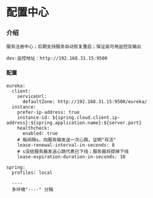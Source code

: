 # 配置中心
### 介绍
    服务注册中心；后期支持服务自动恢复重启；保证高可用监控及输出
    
    dev:监控地址：http://192.168.31.15:9500

#### 配置
    eureka:
      client:
        serviceUrl:
          defaultZone: http://192.168.31.15:9500/eureka/
      instance:
        prefer-ip-address: true
        instance-id: ${spring.cloud.client.ip-address}:${spring.application.name}:${server.port}
        healthcheck:
          enabled: true
        # 每间隔s，向服务端发送一次心跳，证明"存活"
        lease-renewal-interval-in-seconds: 8
        # s没给服务器发送心跳代表已下线；服务器将提掉下线
        lease-expiration-duration-in-seconds: 10
    
    spring:
      profiles: local
      
      ---- 
      多环境"----" 分隔